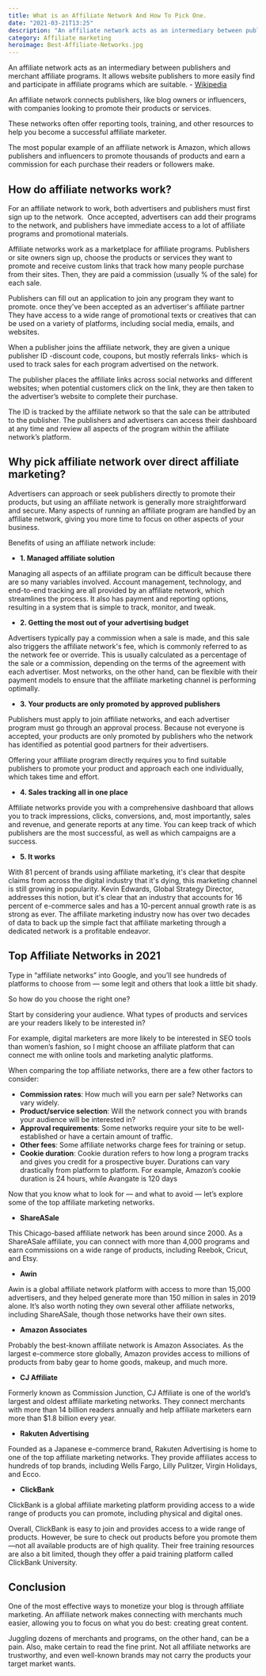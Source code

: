 ```yaml
---
title: What is an Affiliate Network And How To Pick One.
date: "2021-03-21T13:25"
description: "An affiliate network acts as an intermediary between publishers and merchant affiliate programs. It allows website publishers to more easily find and participate in affiliate programs which are suitable."
category: Affiliate marketing
heroimage: Best-Affiliate-Networks.jpg
---
```


An affiliate network acts as an intermediary between publishers and merchant affiliate programs. It allows website publishers to more easily find and participate in affiliate programs which are suitable. - [Wikipedia](https://en.wikipedia.org/wiki/Affiliate_network)

An affiliate network connects publishers, like blog owners or influencers, with companies looking to promote their products or services.

These networks often offer reporting tools, training, and other resources to help you become a successful affiliate marketer.

The most popular example of an affiliate network is Amazon, which allows publishers and influencers to promote thousands of products and earn a commission for each purchase their readers or followers make.

## How do affiliate networks work?

For an affiliate network to work, both advertisers and publishers must first sign up to the network.  Once accepted, advertisers can add their programs to the network, and publishers have immediate access to a lot of affiliate programs and promotional materials.

Affiliate networks work as a marketplace for affiliate programs. Publishers or site owners sign up, choose the products or services they want to promote and receive custom links that track how many people purchase from their sites. Then, they are paid a commission (usually % of the sale) for each sale.

Publishers can fill out an application to join any program they want to promote. once they've been accepted as an advertiser's affiliate partner They have access to a wide range of promotional texts or creatives that can be used on a variety of platforms, including social media, emails, and websites.

When a publisher joins the affiliate network, they are given a unique publisher ID -discount code, coupons, but mostly referrals links- which is used to track sales for each program advertised on the network.

The publisher places the affiliate links across social networks and different websites; when potential customers click on the link, they are then taken to the advertiser’s website to complete their purchase.

The ID is tracked by the affiliate network so that the sale can be attributed to the publisher. The publishers and advertisers can access their dashboard at any time and review all aspects of the program within the affiliate network’s platform.

## Why pick affiliate network over direct affiliate marketing?

Advertisers can approach or seek publishers directly to promote their products, but using an affiliate network is generally more straightforward and secure. Many aspects of running an affiliate program are handled by an affiliate network, giving you more time to focus on other aspects of your business.

Benefits of using an affiliate network include:

- **1. Managed affiliate solution**

Managing all aspects of an affiliate program can be difficult because there are so many variables involved. Account management, technology, and end-to-end tracking are all provided by an affiliate network, which streamlines the process. It also has payment and reporting options, resulting in a system that is simple to track, monitor, and tweak.

- **2. Getting the most out of your advertising budget**

Advertisers typically pay a commission when a sale is made, and this sale also triggers the affiliate network's fee, which is commonly referred to as the network fee or override. This is usually calculated as a percentage of the sale or a commission, depending on the terms of the agreement with each advertiser. Most networks, on the other hand, can be flexible with their payment models to ensure that the affiliate marketing channel is performing optimally.

- **3. Your products are only promoted by approved publishers**

Publishers must apply to join affiliate networks, and each advertiser program must go through an approval process. Because not everyone is accepted, your products are only promoted by publishers who the network has identified as potential good partners for their advertisers.

Offering your affiliate program directly requires you to find suitable publishers to promote your product and approach each one individually, which takes time and effort.

- **4. Sales tracking all in one place**

Affiliate networks provide you with a comprehensive dashboard that allows you to track impressions, clicks, conversions, and, most importantly, sales and revenue, and generate reports at any time. You can keep track of which publishers are the most successful, as well as which campaigns are a success.

- **5. It works**

With 81 percent of brands using affiliate marketing, it's clear that despite claims from across the digital industry that it's dying, this marketing channel is still growing in popularity. Kevin Edwards, Global Strategy Director, addresses this notion, but it's clear that an industry that accounts for 16 percent of e-commerce sales and has a 10-percent annual growth rate is as strong as ever. The affiliate marketing industry now has over two decades of data to back up the simple fact that affiliate marketing through a dedicated network is a profitable endeavor.

## Top Affiliate Networks in 2021

Type in “affiliate networks” into Google, and you’ll see hundreds of platforms to choose from — some legit and others that look a little bit shady.

So how do you choose the right one?

Start by considering your audience. What types of products and services are your readers likely to be interested in?

For example, digital marketers are more likely to be interested in SEO tools than women’s fashion, so I might choose an affiliate platform that can connect me with online tools and marketing analytic platforms.

When comparing the top affiliate networks, there are a few other factors to consider:

- **Commission rates**: How much will you earn per sale? Networks can vary widely.
- **Product/service selection**: Will the network connect you with brands your audience will be interested in?
- **Approval requirements**: Some networks require your site to be well-established or have a certain amount of traffic.
- **Other fees**: Some affiliate networks charge fees for training or setup.
- **Cookie duration**: Cookie duration refers to how long a program tracks and gives you credit for a prospective buyer. Durations can vary drastically from platform to platform. For example, Amazon’s cookie duration is 24 hours, while Avangate is 120 days

Now that you know what to look for — and what to avoid — let’s explore some of the top affiliate marketing networks.

- **ShareASale**

This Chicago-based affiliate network has been around since 2000. As a ShareASale affiliate, you can connect with more than 4,000 programs and earn commissions on a wide range of products, including Reebok, Cricut, and Etsy.

- **Awin**

Awin is a global affiliate network platform with access to more than 15,000 advertisers, and they helped generate more than 150 million in sales in 2019 alone. It’s also worth noting they own several other affiliate networks, including ShareASale, though those networks have their own sites.

- **Amazon Associates**

Probably the best-known affiliate network is Amazon Associates. As the largest e-commerce store globally, Amazon provides access to millions of products from baby gear to home goods, makeup, and much more.

- **CJ Affiliate**

Formerly known as Commission Junction, CJ Affiliate is one of the world’s largest and oldest affiliate marketing networks. They connect merchants with more than 14 billion readers annually and help affiliate marketers earn more than $1.8 billion every year.

- **Rakuten Advertising**

Founded as a Japanese e-commerce brand, Rakuten Advertising is home to one of the top affiliate marketing networks. They provide affiliates access to hundreds of top brands, including Wells Fargo, Lilly Pulitzer, Virgin Holidays, and Ecco.

- **ClickBank**

ClickBank is a global affiliate marketing platform providing access to a wide range of products you can promote, including physical and digital ones.

Overall, ClickBank is easy to join and provides access to a wide range of products. However, be sure to check out products before you promote them—not all available products are of high quality. Their free training resources are also a bit limited, though they offer a paid training platform called ClickBank University.

## Conclusion

One of the most effective ways to monetize your blog is through affiliate marketing. An affiliate network makes connecting with merchants much easier, allowing you to focus on what you do best: creating great content.

Juggling dozens of merchants and programs, on the other hand, can be a pain. Also, make certain to read the fine print. Not all affiliate networks are trustworthy, and even well-known brands may not carry the products your target market wants.
